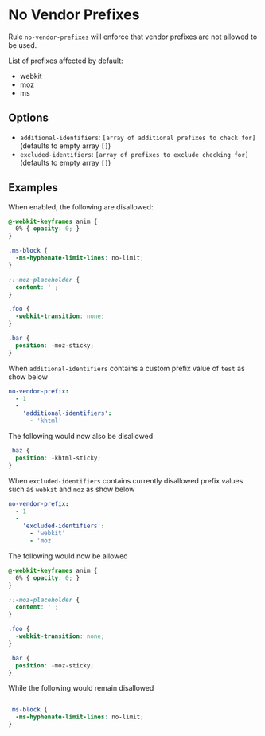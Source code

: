 # No Vendor Prefixes

Rule `no-vendor-prefixes` will enforce that vendor prefixes are not allowed to be used.

List of prefixes affected by default:
* webkit
* moz
* ms

## Options

* `additional-identifiers`: `[array of additional prefixes to check for]` (defaults to empty array `[]`)
* `excluded-identifiers`: `[array of prefixes to exclude checking for]` (defaults to empty array `[]`)

## Examples

When enabled, the following are disallowed:

```scss
@-webkit-keyframes anim {
  0% { opacity: 0; }
}

.ms-block {
  -ms-hyphenate-limit-lines: no-limit;
}

::-moz-placeholder {
  content: '';
}

.foo {
  -webkit-transition: none;
}

.bar {
  position: -moz-sticky;
}
```

When `additional-identifiers` contains a custom prefix value of `test` as show below

```yaml
no-vendor-prefix:
  - 1
  -
    'additional-identifiers':
      - 'khtml'
```

The following would now also be disallowed

```scss
.baz {
  position: -khtml-sticky;
}
```

When `excluded-identifiers` contains currently disallowed prefix values such as `webkit` and `moz` as show below

```yaml
no-vendor-prefix:
  - 1
  -
    'excluded-identifiers':
      - 'webkit'
      - 'moz'
```

The following would now be allowed

```scss
@-webkit-keyframes anim {
  0% { opacity: 0; }
}

::-moz-placeholder {
  content: '';
}

.foo {
  -webkit-transition: none;
}

.bar {
  position: -moz-sticky;
}
```

While the following would remain disallowed

```scss

.ms-block {
  -ms-hyphenate-limit-lines: no-limit;
}
```
